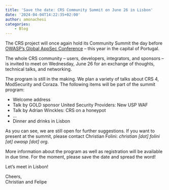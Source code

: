 ```yaml
---
title: 'Save the date: CRS Community Summit on June 26 in Lisbon'
date: '2024-04-04T14:22:35+02:00'
author: amonachesi
categories:
    - Blog
---
```


The CRS project will once again hold its Community Summit the day before [OWASP’s Global AppSec Conference](https://lisbon.globalappsec.org) – this year in the capital of Portugal.

The whole CRS community – users, developers, integrators, and sponsors – is invited to meet on Wednesday, June 26 for an exchange of thoughts, technical talks, and networking.

The program is still in the making. We plan a variety of talks about CRS 4, ModSecurity and Coraza. The following items will be part of the summit program:

- Welcome address
- Talk by GOLD sponsor United Security Providers: New USP WAF
- Talk by Adrian Winckles: CRS on a honeypot
- ...
- Dinner and drinks in Lisbon

As you can see, we are still open for further suggestions. If you want to present at the summit, please contact Christian Folini: *christian \[dot\] folini \[at\] owasp \[dot\] org*.

More information about the program as well as registration will be available in due time. For the moment, please save the date and spread the word!

Let’s meet in Lisbon!

Cheers,  
Christian and Felipe